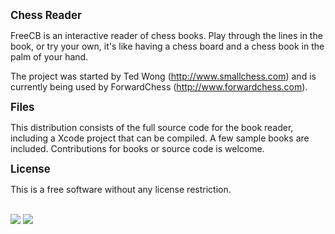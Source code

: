 <b><big>Chess Reader</big></b>

FreeCB is an interactive reader of chess books. Play through the lines in the book, or try your own, it's like having a chess board and a chess book in the palm of your hand.

The project was started by Ted Wong (http://www.smallchess.com) and is currently being used by ForwardChess (http://www.forwardchess.com).

<b><big>Files</big></b>

This distribution consists of the full source code for the book reader, including a Xcode project that can be compiled. A few sample books are included. Contributions for books or source code is welcome.

<b><big>License</big></b>

This is a free software without any license restriction.

<br>

<img src="http://a1.mzstatic.com/us/r30/Purple5/v4/2f/2d/54/2f2d54db-9aae-ddba-607a-a6e2aa2567b7/screen322x572.jpeg">
<img src="http://a2.mzstatic.com/us/r30/Purple5/v4/0a/7f/6a/0a7f6a07-858c-de9e-f192-3210e982baf1/screen322x572.jpeg">

